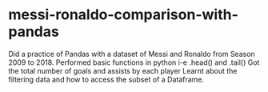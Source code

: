 # messi-ronaldo-comparison-with-pandas
Did a practice of Pandas with a dataset of Messi and Ronaldo from Season 2009 to 2018.
Performed basic functions in python i-e .head() and .tail()
Got the total number of goals and assists by each player
Learnt about the filtering data and how to access the subset of a Dataframe.
